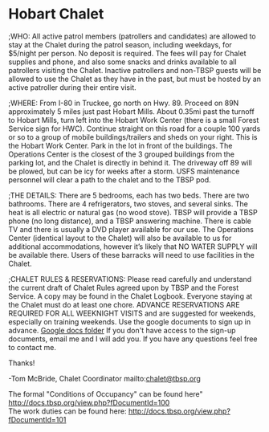 # Hobart Chalet

;WHO:  All active patrol members (patrollers and candidates) are allowed to stay at the Chalet during the patrol season, including weekdays, for $5/night per person.  No deposit is required.  The fees will pay for Chalet supplies and phone, and also some snacks and drinks available to all patrollers visiting the Chalet.  Inactive patrollers and non-TBSP guests will be allowed to use the Chalet as they have in the past, but must be hosted by an active patroller during their entire visit.

;WHERE:  From I-80 in Truckee, go north on Hwy. 89.  Proceed on 89N approximately 5 miles just past Hobart Mills.  About 0.35mi past the turnoff to Hobart Mills, turn left into the Hobart Work Center (there is a small Forest Service sign for HWC).  Continue straight on this road for a couple 100 yards or so to a group of mobile buildings/trailers and sheds on your right.  This is the Hobart Work Center.  Park in the lot in front of the buildings.  The Operations Center is the closest of the 3 grouped buildings from the parking lot, and the Chalet is directly in behind it. The driveway off 89 will be plowed, but can be icy for weeks after a storm.  USFS maintenance personnel will clear a path to the chalet and to the TBSP pod.

;THE DETAILS:  There are 5 bedrooms, each has two beds. There are two bathrooms.  There are 4 refrigerators, two stoves, and several sinks.  The heat is all electric or natural gas (no wood stove).  TBSP will provide a TBSP phone (no long distance), and a TBSP answering machine.  There is cable TV and there is usually a DVD player available for our use.  The Operations Center (identical layout to the Chalet) will also be available to us for additional accommodations, however it’s likely that NO WATER SUPPLY will be available there.  Users of these barracks will need to use facilities in the Chalet.

;CHALET RULES & RESERVATIONS:  Please read carefully and understand the current draft of Chalet Rules agreed upon by TBSP and the Forest Service.  A copy may be found in the Chalet Logbook.  Everyone staying at the Chalet must do at least one chore. ADVANCE RESERVATIONS ARE REQUIRED FOR ALL WEEKNIGHT VISITS and are suggested for weekends, especially on training weekends.  Use the google documents to sign up in advance. [Google docs folder](https://docs.google.com/#folders/folder.0.0BzpAFD3sfut_ZTllZWUwZGEtNzc4YS00ZjFkLWJjZmQtN2M3ZDhkMDVkZDE4) If you don't have access to the sign-up documents, email me and I will add you.  If you have any questions feel free to contact me.

Thanks!

-Tom McBride, Chalet Coordinator mailto:chalet@tbsp.org

The formal "Conditions of Occupancy" can be found here" http://docs.tbsp.org/view.php?fDocumentId=100 <br>
The work duties can be found here: http://docs.tbsp.org/view.php?fDocumentId=101
